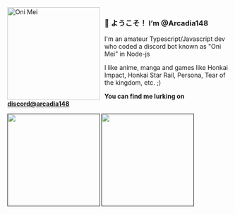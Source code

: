 <img width="210" height="210" align="left" style="float: left; margin: 0 10px 0 0;" alt="Oni Mei" src="https://cdn.discordapp.com/avatars/572386055928414208/e0b1a6e2af411acde9d9bb1477f2c6f1.png?size=2048"> 

### 👋 ようこそ！ I’m @Arcadia148

I'm an amateur Typescript/Javascript dev who coded a discord bot known as "Oni Mei" in Node-js

I like anime, manga and games like Honkai Impact, Honkai Star Rail, Persona, Tear of the kingdom, etc. ;)

**You can find me lurking on [discord@arcadia148](https://discord.com/)**

<a href="">
  <img height=210 align="left" src="https://raw.githubusercontent.com/Arcadia148/mdAssets/a77212bc96ae7e3fc7fe837cba4a8a3ccb79655f/profileAssets/overview.svg#gh-dark-mode-only" />
</a>
<a href="">
  <img height=210 align="left" src="https://raw.githubusercontent.com/Arcadia148/mdAssets/3fb6a4df06056e2c9271bf35164710c77cdbcf35/profileAssets/languages.svg#gh-dark-mode-only" />
</a>


<!---
Arcadia148/Arcadia148 is a ✨ special ✨ repository because its `README.md` (this file) appears on your GitHub profile.
You can click the Preview link to take a look at your changes.
--->
